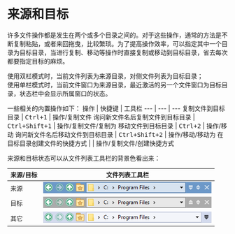 # 来源和目标
许多文件操作都是发生在两个或多个目录之间的。对于这些操作，通常的方法是不断复制粘贴，或者来回拖曳，比较繁琐。为了提高操作效率，可以指定其中一个目录为目标目录，当进行复制、移动等操作时直接复制或移动到目标目录，省去每次都要指定目标的麻烦。

使用双栏模式时，当前文件列表为来源目录，对侧文件列表为目标目录；  
使用单栏模式时，当前文件窗口为来源目录，最近激活的另一个文件窗口为目标目录，状态栏中会显示所属窗口的状态。  

一些相关的内置操作如下：
操作 | 快捷键 | 工具栏
--- | --- | ---
复制文件到目标目录 | <kbd><kbd>Ctrl</kbd>+<kbd>1</kbd></kbd> | 操作/复制文件
询问新文件名后复制文件到目标目录 | <kbd><kbd>Ctrl</kbd>+<kbd>Shift</kbd>+<kbd>1</kbd></kbd> | 操作/复制文件/复制为
移动文件到目标目录 | <kbd><kbd>Ctrl</kbd>+<kbd>2</kbd></kbd> | 操作/移动
询问新文件名后移动文件到目标目录 | <kbd><kbd>Ctrl</kbd>+<kbd>Shift</kbd>+<kbd>2</kbd></kbd> | 操作/移动/移动为
在目标目录创建文件的快捷方式 | | 操作/复制文件/创建快捷方式

来源和目标状态可以从文件列表工具栏的背景色看出来：

来源/目标 | 文件列表工具栏
--- | ---
来源 | ![](images/来源和目标/来源.png)
目标 | ![](images/来源和目标/目标.png)
其它 | ![](images/来源和目标/其它.png)